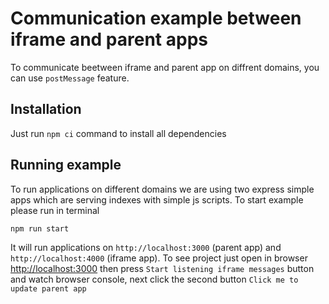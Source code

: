 # Communication example between iframe and parent apps

To communicate beetween iframe and parent app on diffrent domains, you can use `postMessage` feature.

## Installation

Just run `npm ci` command to install all dependencies

## Running example

To run applications on different domains we are using two express simple apps which are serving indexes with simple js scripts. To start example please run in terminal

```
npm run start
```

It will run applications on `http://localhost:3000` (parent app) and `http://localhost:4000` (iframe app). To see project just open in browser [http://localhost:3000](http://localhost:3000/) then press `Start listening iframe messages` button and watch browser console, next click the second button `Click me to update parent app`